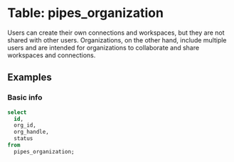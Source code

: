 # Table: pipes_organization

Users can create their own connections and workspaces, but they are not shared with other users. Organizations, on the other hand, include multiple users and are intended for organizations to collaborate and share workspaces and connections.

## Examples

### Basic info

```sql
select
  id,
  org_id,
  org_handle,
  status
from
  pipes_organization;
```
